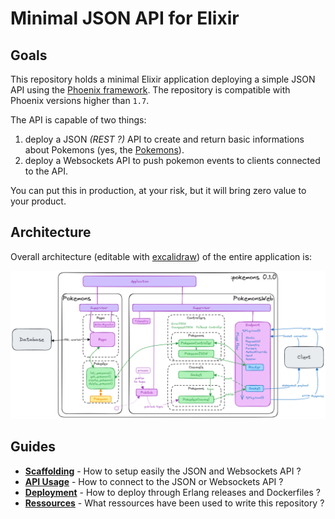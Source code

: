 # Minimal JSON API for Elixir

## Goals

This repository holds a minimal Elixir application deploying a simple JSON API using the [Phoenix framework](https://hexdocs.pm/phoenix). The repository is compatible with Phoenix versions higher than `1.7`. 

The API is capable of two things:

1. deploy a JSON *(REST ?)* API to create and return basic informations about Pokemons (yes, the [Pokemons](https://www.pokemon.com/us/pokedex)). 
2. deploy a Websockets API to push pokemon events to clients connected to the API.

You can put this in production, at your risk, but it will bring zero value to your product.

## Architecture

Overall architecture (editable with [excalidraw](https://excalidraw.com/)) of the entire application is:

![Architecture](docs/architecture.png)

## Guides

- [**Scaffolding**](docs/scaffolding.md) - How to setup easily the JSON and Websockets API ?
- [**API Usage**](docs/api_usage.md) - How to connect to the JSON or Websockets API ?
- [**Deployment**](docs/deployment.md) - How to deploy through Erlang releases and Dockerfiles ?
- [**Ressources**](docs/ressources.md) - What ressources have been used to write this repository ?